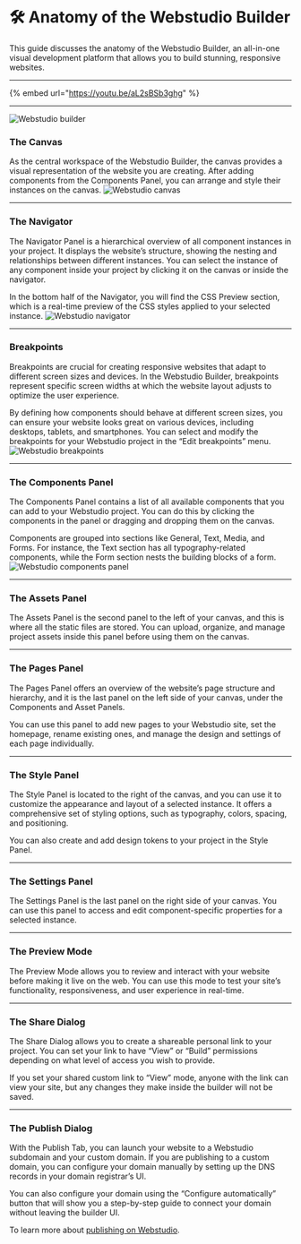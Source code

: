 # 🛠 Anatomy of the Webstudio Builder



This guide discusses the anatomy of the Webstudio Builder, an all-in-one visual development platform that allows you to build stunning, responsive websites.

***

{% embed url="https://youtu.be/aL2sBSb3ghg" %}

***


![Webstudio builder](../../.gitbook/assets/university/Anatomy_Webstudio_Builder_Main.avif)


### The Canvas

As the central workspace of the Webstudio Builder, the canvas provides a visual representation of the website you are creating. After adding components from the Components Panel, you can arrange and style their instances on the canvas.
![Webstudio canvas](../../.gitbook/assets/university/Anatomy_Webstudio_Builder_Canvas.png)

***

### The Navigator

The Navigator Panel is a hierarchical overview of all component instances in your project. It displays the website’s structure, showing the nesting and relationships between different instances. You can select the instance of any component inside your project by clicking it on the canvas or inside the navigator.

In the bottom half of the Navigator, you will find the CSS Preview section, which is a real-time preview of the CSS styles applied to your selected instance.
![Webstudio navigator](../../.gitbook/assets/university/Anatomy_Webstudio_Builder_Navigator.png)

***

### Breakpoints

Breakpoints are crucial for creating responsive websites that adapt to different screen sizes and devices. In the Webstudio Builder, breakpoints represent specific screen widths at which the website layout adjusts to optimize the user experience.

By defining how components should behave at different screen sizes, you can ensure your website looks great on various devices, including desktops, tablets, and smartphones. You can select and modify the breakpoints for your Webstudio project in the “Edit breakpoints” menu.
![Webstudio breakpoints](../../.gitbook/assets/university/Anatomy_Webstudio_Builder_Breakpoints.png)

***

### The Components Panel

The Components Panel contains a list of all available components that you can add to your Webstudio project. You can do this by clicking the components in the panel or dragging and dropping them on the canvas.

Components are grouped into sections like General, Text, Media, and Forms. For instance, the Text section has all typography-related components, while the Form section nests the building blocks of a form.
![Webstudio components panel](../../.gitbook/assets/university/Anatomy_Webstudio_Builder_Components.png)
***

### The Assets Panel

The Assets Panel is the second panel to the left of your canvas, and this is where all the static files are stored. You can upload, organize, and manage project assets inside this panel before using them on the canvas.

***

### The Pages Panel

The Pages Panel offers an overview of the website’s page structure and hierarchy, and it is the last panel on the left side of your canvas, under the Components and Asset Panels.

You can use this panel to add new pages to your Webstudio site, set the homepage, rename existing ones, and manage the design and settings of each page individually.

***

### The Style Panel

The Style Panel is located to the right of the canvas, and you can use it to customize the appearance and layout of a selected instance. It offers a comprehensive set of styling options, such as typography, colors, spacing, and positioning.

You can also create and add design tokens to your project in the Style Panel.

***

### The Settings Panel

The Settings Panel is the last panel on the right side of your canvas. You can use this panel to access and edit component-specific properties for a selected instance.

***

### The Preview Mode

The Preview Mode allows you to review and interact with your website before making it live on the web. You can use this mode to test your site’s functionality, responsiveness, and user experience in real-time.

***

### The Share Dialog

The Share Dialog allows you to create a shareable personal link to your project. You can set your link to have “View” or “Build” permissions depending on what level of access you wish to provide.

If you set your shared custom link to “View” mode, anyone with the link can view your site, but any changes they make inside the builder will not be saved.

***

### The Publish Dialog

With the Publish Tab, you can launch your website to a Webstudio subdomain and your custom domain. If you are publishing to a custom domain, you can configure your domain manually by setting up the DNS records in your domain registrar’s UI.

You can also configure your domain using the “Configure automatically” button that will show you a step-by-step guide to connect your domain without leaving the builder UI.

To learn more about [publishing on Webstudio](https://webstudio.is/blog/publishing-your-webstudio-site).
